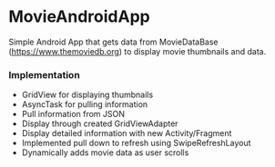 # MovieAndroidApp
Simple Android App that gets data from MovieDataBase (https://www.themoviedb.org) to display movie thumbnails and data.

### Implementation
- GridView for displaying thumbnails
- AsyncTask for pulling information
- Pull information from JSON
- Display through created GridViewAdapter
- Display detailed information with new Activity/Fragment
- Implemented pull down to refresh using SwipeRefreshLayout
- Dynamically adds movie data as user scrolls
